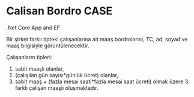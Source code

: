 # Calisan Bordro CASE
.Net Core App and EF 

Bir şirket farklı tipteki çalışanlarına ait maaş bordrolarını, TC, ad, soyad ve maaş bilgisiyle görüntülenecektir. 

Çalışanların tipleri: 

1. sabit maaşlı olanlar, 
2. (çalışılan gün sayısı*günlük ücret) olanlar, 
3.   sabit maaş + (fazla mesai saati*fazla mesai saat ücreti) olmak üzere 3 farklı çalışan maaşlı oluşmaktadır. 

